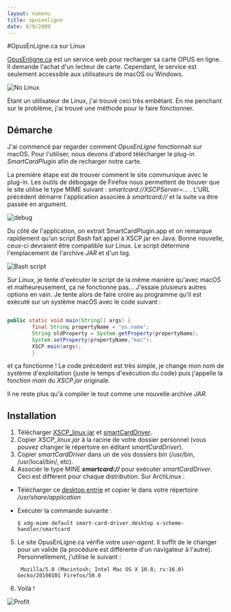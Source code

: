 ```yaml
---
layout: nomenu
title: opusenligne
date: 8/9/2009
---
```

#OpusEnLigne.ca sur Linux

[OpusEnligne.ca](opusenligne.ca) est un service web pour recharger sa carte OPUS en ligne. Il demande l'achat d'un lecteur de carte. Cependant, le service est seulement accessible aux utilisateurs de macOS ou Windows.

![No Linux]({{site.url}}/images/no-linux.png)

Étant un utilisateur de Linux, j'ai trouvé ceci très embêtant. En me penchant sur le problème, j'ai trouvé une méthode pour le faire fonctionner.

## Démarche 

J'ai commencé par regarder comment *OpusEnLigne* fonctionnait sur macOS. Pour l'utiliser, nous devons d'abord télécharger le plug-in *SmartCardPlugin* afin de recharger notre carte. 

La première étape est de trouver comment le site communique avec le plug-in. Les outils de débogage de Firefox nous permettent de trouver que le site utilise le type MIME suivant : *smartcard://XSCPServer=...* .
L'URL précédent démarre l'application associée à *smartcard://* et la suite va être passée en argument.


![debug]({{site.url}}/images/smartcard-debug.png)

Du côté de l'application, on extrait SmartCardPlugin.app et on remarque rapidement qu'un script Bash fait appel à XSCP.jar en Java. Bonne nouvelle, ceux-ci devraient être compatible sur Linux. Le script détermine l'emplacement de l'archive *JAR* et d'un log.

![Bash script]({{site.url}}/images/opus-bash.png)

Sur Linux, je tente d'exécuter le script de la même manière qu'avec macOS et malheureusement, ça ne fonctionne pas... J'essaie plusieurs autres options en vain. Je tente alors de faire croire au programme qu'il est exécuté sur un système macOS avec le code suivant :

```java

public static void main(String[] args) {
		final String propertyName = "os.name";
	    String oldProperty = System.getProperty(propertyName);
	    System.setProperty(propertyName,"mac");
		XSCP.main(args);
		}
```
et ça fonctionne ! Le code précédent est très simple, je change mon nom de système d'exploitation (juste le temps d'exécution du code) puis j'appelle la fonction *main* du *XSCP.jar* originale.

Il ne reste plus qu'à compiler le tout comme une nouvelle archive *JAR*.

## Installation

1. Télécharger [XSCP_linux.jar]({{site.url}}/ressources/OpusEnLigne/XSCP_linux.jar) et [smartCardDriver]({{site.url}}/ressources/OpusEnLigne/smartCardDriver).
2. Copier *XSCP_linux.jar* à la racine de votre dossier personnel (vous pouvez changer le répertoire en éditant *smartCardDriver*). 
3. Copier *smartCardDriver* dans un de vos dossiers *bin* (/usr/bin, /usr/local/bin/, etc).
4. Associer le type MINE ***smartcard://*** pour exécuter *smartCardDriver*. Ceci est différent pour chaque distribution.
Sur ArchLinux :
  * Télécharger ce [desktop entrie]({{site.url}}/ressources/OpusEnLigne/smart-card-driver.desktop) et copier le dans votre répertoire */usr/share/application*
  * Exécuter la commande suivante :
	
		$ xdg-mime default smart-card-driver.desktop x-scheme-handler/smartcard

5. Le site OpusEnLigne.ca vérifie votre *user-agent*. Il suffit de le changer pour un valide (la procédure est différente d'un navigateur à l'autre). Personnellement, j'utilise le suivant :

    	Mozilla/5.0 (Macintosh; Intel Mac OS X 10.8; rv:16.0) Gecko/20100101 Firefox/50.0
	
6. Voilà !

![Profit]({{site.url}}/images/opusEnLigne-arch.png)

